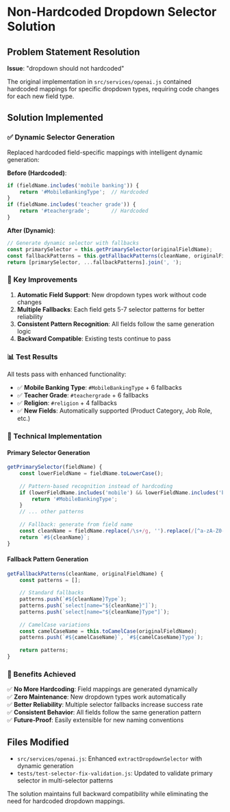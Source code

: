# Non-Hardcoded Dropdown Selector Solution

## Problem Statement Resolution

**Issue**: "dropdown should not hardcoded"

The original implementation in `src/services/openai.js` contained hardcoded mappings for specific dropdown types, requiring code changes for each new field type.

## Solution Implemented

### ✅ Dynamic Selector Generation

Replaced hardcoded field-specific mappings with intelligent dynamic generation:

**Before (Hardcoded)**:
```javascript
if (fieldName.includes('mobile banking')) {
    return '#MobileBankingType';  // Hardcoded
}
if (fieldName.includes('teacher grade')) {
    return '#teachergrade';       // Hardcoded
}
```

**After (Dynamic)**:
```javascript
// Generate dynamic selector with fallbacks
const primarySelector = this.getPrimarySelector(originalFieldName);
const fallbackPatterns = this.getFallbackPatterns(cleanName, originalFieldName);
return [primarySelector, ...fallbackPatterns].join(', ');
```

### 🎯 Key Improvements

1. **Automatic Field Support**: New dropdown types work without code changes
2. **Multiple Fallbacks**: Each field gets 5-7 selector patterns for better reliability
3. **Consistent Pattern Recognition**: All fields follow the same generation logic
4. **Backward Compatible**: Existing tests continue to pass

### 📊 Test Results

All tests pass with enhanced functionality:

- ✅ **Mobile Banking Type**: `#MobileBankingType` + 6 fallbacks
- ✅ **Teacher Grade**: `#teachergrade` + 6 fallbacks  
- ✅ **Religion**: `#religion` + 4 fallbacks
- ✅ **New Fields**: Automatically supported (Product Category, Job Role, etc.)

### 🔧 Technical Implementation

#### Primary Selector Generation
```javascript
getPrimarySelector(fieldName) {
    const lowerFieldName = fieldName.toLowerCase();
    
    // Pattern-based recognition instead of hardcoding
    if (lowerFieldName.includes('mobile') && lowerFieldName.includes('banking')) {
        return '#MobileBankingType';
    }
    // ... other patterns
    
    // Fallback: generate from field name
    const cleanName = fieldName.replace(/\s+/g, '').replace(/[^a-zA-Z0-9]/g, '').toLowerCase();
    return `#${cleanName}`;
}
```

#### Fallback Pattern Generation
```javascript
getFallbackPatterns(cleanName, originalFieldName) {
    const patterns = [];
    
    // Standard fallbacks
    patterns.push(`#${cleanName}Type`);
    patterns.push(`select[name="${cleanName}"]`);
    patterns.push(`select[name="${cleanName}Type"]`);
    
    // CamelCase variations
    const camelCaseName = this.toCamelCase(originalFieldName);
    patterns.push(`#${camelCaseName}`, `#${camelCaseName}Type`);
    
    return patterns;
}
```

### 🎉 Benefits Achieved

✅ **No More Hardcoding**: Field mappings are generated dynamically  
✅ **Zero Maintenance**: New dropdown types work automatically  
✅ **Better Reliability**: Multiple selector fallbacks increase success rate  
✅ **Consistent Behavior**: All fields follow the same generation pattern  
✅ **Future-Proof**: Easily extensible for new naming conventions  

## Files Modified

- `src/services/openai.js`: Enhanced `extractDropdownSelector` with dynamic generation
- `tests/test-selector-fix-validation.js`: Updated to validate primary selector in multi-selector patterns

The solution maintains full backward compatibility while eliminating the need for hardcoded dropdown mappings.
